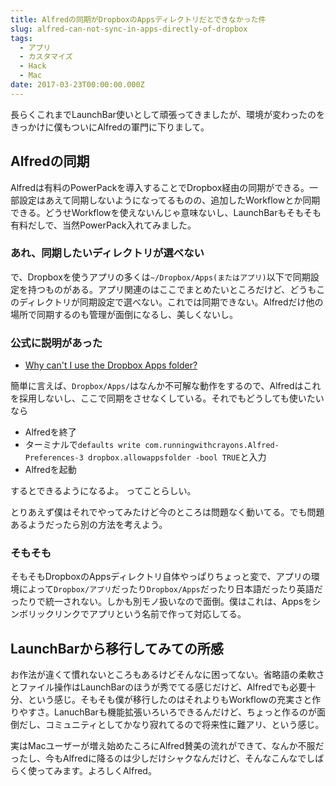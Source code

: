 ```yaml
---
title: Alfredの同期がDropboxのAppsディレクトリだとできなかった件
slug: alfred-can-not-sync-in-apps-directly-of-dropbox
tags:
  - アプリ
  - カスタマイズ
  - Hack
  - Mac
date: 2017-03-23T00:00:00.000Z
---
```

長らくこれまでLaunchBar使いとして頑張ってきましたが、環境が変わったのをきっかけに僕もついにAlfredの軍門に下りまして。

## Alfredの同期
Alfredは有料のPowerPackを導入することでDropbox経由の同期ができる。一部設定はあえて同期しないようになってるものの、追加したWorkflowとか同期できる。どうせWorkflowを使えないんじゃ意味ないし、LaunchBarもそもそも有料だしで、当然PowerPack入れてみました。

### あれ、同期したいディレクトリが選べない
で、Dropboxを使うアプリの多くは`~/Dropbox/Apps(またはアプリ)`以下で同期設定を持つものがある。アプリ関連のはここでまとめたいところだけど、どうもこのディレクトリが同期設定で選べない。これでは同期できない。Alfredだけ他の場所で同期するのも管理が面倒になるし、美しくないし。

### 公式に説明があった
- [Why can't I use the Dropbox Apps folder?](https://www.alfredapp.com/help/troubleshooting/dropbox-apps-folder/)

簡単に言えば、`Dropbox/Apps/`はなんか不可解な動作をするので、Alfredはこれを採用しないし、ここで同期をさせなくしている。それでもどうしても使いたいなら
- Alfredを終了
- ターミナルで`defaults write com.runningwithcrayons.Alfred-Preferences-3 dropbox.allowappsfolder -bool TRUE`と入力
- Alfredを起動

するとできるようになるよ。
ってことらしい。

とりあえず僕はそれでやってみたけど今のところは問題なく動いてる。でも問題あるようだったら別の方法を考えよう。

### そもそも
そもそもDropboxのAppsディレクトリ自体やっぱりちょっと変で、アプリの環境によって`Dropbox/アプリ`だったり`Dropbox/Apps`だったり日本語だったり英語だったりで統一されない。しかも別モノ扱いなので面倒。僕はこれは、Appsをシンボリックリンクでアプリという名前で作って対応してる。

##  LaunchBarから移行してみての所感
お作法が違くて慣れないところもあるけどそんなに困ってない。省略語の柔軟さとファイル操作はLaunchBarのほうが秀でてる感じだけど、Alfredでも必要十分、という感じ。そもそも僕が移行したのはそれよりもWorkflowの充実さと作りやすさ。LanuchBarも機能拡張いろいろできるんだけど、ちょっと作るのが面倒だし、コミュニティとしてかなり寂れてるので将来性に難アリ、という感じ。

実はMacユーザーが増え始めたころにAlfred賛美の流れができて、なんか不服だったし、今もAlfredに降るのは少しだけシャクなんだけど、そんなこんなでしばらく使ってみます。よろしくAlfred。
